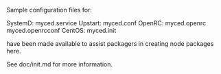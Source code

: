 Sample configuration files for:

SystemD: myced.service
Upstart: myced.conf
OpenRC:  myced.openrc
         myced.openrcconf
CentOS:  myced.init

have been made available to assist packagers in creating node packages here.

See doc/init.md for more information.

